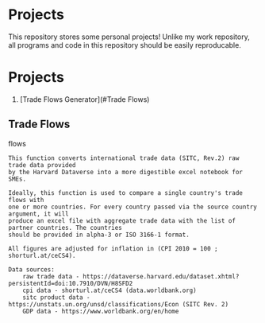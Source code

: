 # Projects

This repository stores some personal projects! Unlike my work repository, all programs and code in this repository should be easily reproducable.

# Projects

1. [Trade Flows Generator](#Trade Flows)

## Trade Flows

flows



    This function converts international trade data (SITC, Rev.2) raw trade data provided 
    by the Harvard Dataverse into a more digestible excel notebook for SMEs. 
    
    Ideally, this function is used to compare a single country's trade flows with 
    one or more countries. For every country passed via the source country argument, it will
    produce an excel file with aggregate trade data with the list of partner countries. The countries
    should be provided in alpha-3 or ISO 3166-1 format. 
    
    All figures are adjusted for inflation in (CPI 2010 = 100 ; shorturl.at/ceCS4).
    
    Data sources:
        raw trade data - https://dataverse.harvard.edu/dataset.xhtml?persistentId=doi:10.7910/DVN/H8SFD2
        cpi data - shorturl.at/ceCS4 (data.worldbank.org)
        sitc product data - https://unstats.un.org/unsd/classifications/Econ (SITC Rev. 2)
        GDP data - https://www.worldbank.org/en/home
